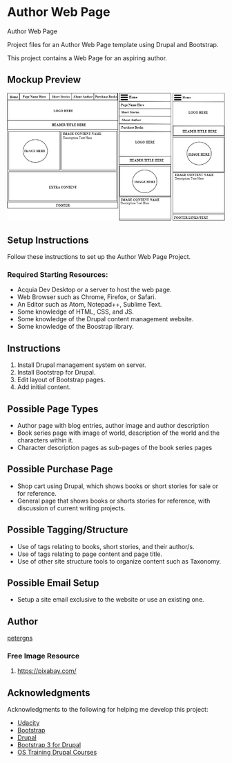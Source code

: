 # Author Web Page
Author Web Page

Project files for an Author Web Page template using Drupal and Bootstrap.

This project contains a Web Page for an aspiring author. 

## Mockup Preview
![Image of Output](https://github.com/petergns/author-web-page/blob/master/Page%20Style%20Templates1.png)

## Setup Instructions
Follow these instructions to set up the Author Web Page Project.

### Required Starting Resources:
* Acquia Dev Desktop or a server to host the web page.
* Web Browser such as Chrome, Firefox, or Safari.
* An Editor such as Atom, Notepad++, Sublime Text.
* Some knowledge of HTML, CSS, and JS.
* Some knowledge of the Drupal content management website.
* Some knowledge of the Boostrap library.

## Instructions

1. Install Drupal management system on server.
2. Install Bootstrap for Drupal.
3. Edit layout of Bootstrap pages.
4. Add initial content.

## Possible Page Types
* Author page with blog entries, author image and author description
* Book series page with image of world, description of the world and the characters within it.
* Character description pages as sub-pages of the book series pages

## Possible Purchase Page
* Shop cart using Drupal, which shows books or short stories for sale or for reference.
* General page that shows books or shorts stories for reference, with discussion of current writing projects.

## Possible Tagging/Structure
* Use of tags relating to books, short stories, and their author/s.
* Use of tags relating to page content and page title.
* Use of other site structure tools to organize content such as Taxonomy.

## Possible Email Setup
* Setup a site email exclusive to the website or use an existing one.

## Author
[petergns](https://github.com/petergns)

### Free Image Resource
1. https://pixabay.com/

## Acknowledgments
Acknowledgments to the following for helping me develop this project:
* [Udacity](https://www.udacity.com/)
* [Bootstrap](https://getbootstrap.com/)
* [Drupal](https://www.drupal.org/home)
* [Bootstrap 3 for Drupal](https://www.drupal.org/project/bootstrap)
* [OS Training Drupal Courses](https://www.ostraining.com/)

